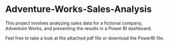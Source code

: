 # Adventure-Works-Sales-Analysis

This project involves analyzing sales data for a fictional company, Adventure Works, and presenting the results in a Power BI dashboard.

Feel free to take a look at the attached pdf file or download the PowerBI file. 
